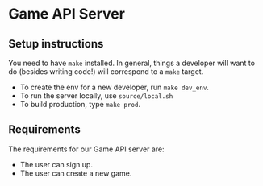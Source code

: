 # Game API Server

## Setup instructions

You need to have `make` installed. In general, things a developer will want to
do (besides writing code!) will correspond to a `make` target.

- To create the env for a new developer, run `make dev_env`.
- To run the server locally, use `source/local.sh`
- To build production, type `make prod`.

## Requirements

The requirements for our Game API server are:

- The user can sign up.
- The user can create a new game.

